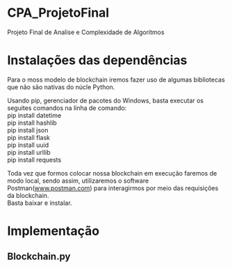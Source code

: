 # CPA_ProjetoFinal
Projeto Final de Analise e Complexidade de Algoritmos

# Instalações das dependências
Para o moss modelo de blockchain iremos fazer uso de algumas bibliotecas que não são nativas do núcle Python.<br>

Usando pip, gerenciador de pacotes do Windows, basta executar os seguites comandos na linha de comando:<br>
pip install datetime<br>
pip install hashlib<br>
pip install json<br>
pip install flask<br>
pip install uuid<br>
pip install urllib<br>
pip install requests<br>

Toda vez que formos colocar nossa blockchain em execução faremos de modo local, sendo assim, utilizaremos o software Postman(www.postman.com) para interagirmos por meio das requisições da blockchain.<br>
Basta baixar e instalar.<br>

# Implementação

## Blockchain.py



